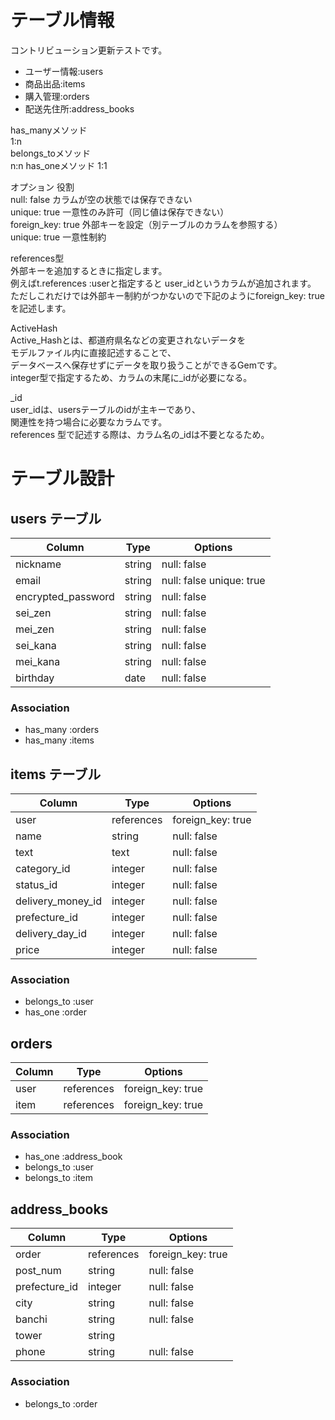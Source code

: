 # テーブル情報

コントリビューション更新テストです。

- ユーザー情報:users  
- 商品出品:items   
- 購入管理:orders  
- 配送先住所:address_books  

has_manyメソッド  
1:n  
belongs_toメソッド  
n:n
has_oneメソッド
1:1

オプション	役割  
null: false	カラムが空の状態では保存できない  
unique: true	一意性のみ許可（同じ値は保存できない）  
foreign_key: true	外部キーを設定（別テーブルのカラムを参照する）  
unique: true 一意性制約  
  
references型  
外部キーを追加するときに指定します。  
例えばt.references :userと指定すると  user_idというカラムが追加されます。  
ただしこれだけでは外部キー制約がつかないので下記のようにforeign_key: trueを記述します。  
  
ActiveHash  
Active_Hashとは、都道府県名などの変更されないデータを  
モデルファイル内に直接記述することで、  
データベースへ保存せずにデータを取り扱うことができるGemです。  
integer型で指定するため、カラムの末尾に_idが必要になる。
  
_id  
  user_idは、usersテーブルのidが主キーであり、  
  関連性を持つ場合に必要なカラムです。  
  references 型で記述する際は、カラム名の_idは不要となるため。  
  
# テーブル設計

## users テーブル
| Column   | Type   | Options     |
| -------- | ------ | ----------- |
| nickname | string | null: false |
| email    | string | null: false unique: true |
| encrypted_password | string | null: false |
| sei_zen | string | null: false |
| mei_zen | string | null: false |
| sei_kana | string | null: false |
| mei_kana | string | null: false |
| birthday | date | null: false |

### Association

- has_many :orders
- has_many :items

## items テーブル
| Column | Type   | Options     |
| ------ | ------ | ----------- |
| user   | references | foreign_key: true	 |
| name   | string | null: false |
| text   | text | null: false |
| category_id | integer | null: false |
| status_id | integer | null: false |
| delivery_money_id | integer | null: false |
| prefecture_id | integer | null: false |
| delivery_day_id | integer | null: false |
| price | integer | null: false |

### Association
 - belongs_to :user
 - has_one :order

## orders
| Column | Type   | Options     |
| ------ | ------ | ----------- |
| user   | references | foreign_key: true	 |
| item | references | foreign_key: true	 |

### Association

- has_one :address_book
- belongs_to :user
- belongs_to :item

## address_books
| Column | Type   | Options     |
| ------ | ------ | ----------- |
| order | references | foreign_key: true	 |
| post_num | string | null: false |
| prefecture_id | integer | null: false |
| city | string | null: false |
| banchi | string | null: false |
| tower | string |  |
| phone | string | null: false |

### Association
- belongs_to :order
